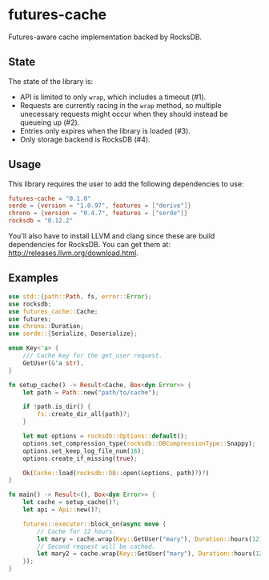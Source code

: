 # futures-cache

Futures-aware cache implementation backed by RocksDB.

## State

The state of the library is:
* API is limited to only `wrap`, which includes a timeout (#1).
* Requests are currently racing in the `wrap` method, so multiple unecessary requests might occur when they should instead be queueing up (#2).
* Entries only expires when the library is loaded (#3).
* Only storage backend is RocksDB (#4).

## Usage

This library requires the user to add the following dependencies to use:

```toml
futures-cache = "0.1.0"
serde = {version = "1.0.97", features = ["derive"]}
chrono = {version = "0.4.7", features = ["serde"]}
rocksdb = "0.12.2"
```

You'll also have to install LLVM and clang since these are build dependencies for RocksDB.
You can get them at: <http://releases.llvm.org/download.html>.

## Examples

```rust
use std::{path::Path, fs, error::Error};
use rocksdb;
use futures_cache::Cache;
use futures;
use chrono::Duration;
use serde::{Serialize, Deserialize};

enum Key<'a> {
    /// Cache key for the get_user request.
    GetUser(&'a str),
}

fn setup_cache() -> Result<Cache, Box<dyn Error>> {
    let path = Path::new("path/to/cache");

    if !path.is_dir() {
        fs::create_dir_all(path)?;
    }

    let mut options = rocksdb::Options::default();
    options.set_compression_type(rocksdb::DBCompressionType::Snappy);
    options.set_keep_log_file_num(16);
    options.create_if_missing(true);

    Ok(Cache::load(rocksdb::DB::open(&options, path)?)?)
}

fn main() -> Result<(), Box<dyn Error>> {
    let cache = setup_cache()?;
    let api = Api::new()?;

    futures::executor::block_on(async move {
        // Cache for 12 hours.
        let mary = cache.wrap(Key::GetUser("mary"), Duration::hours(12), api.get_user("mary")).await?;
        // Second request will be cached.
        let mary2 = cache.wrap(Key::GetUser("mary"), Duration::hours(12), api.get_user("mary")).await?;
    });
}
```